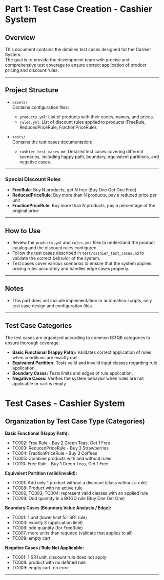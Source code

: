 # Part 1: Test Case Creation - Cashier System

## Overview

This document contains the detailed test cases designed for the Cashier System.  
The goal is to provide the development team with precise and comprehensive test coverage to ensure correct application of product pricing and discount rules.

---

## Project Structure

- `assets/`  
  Contains configuration files:  
  - `products.yml`: List of products with their codes, names, and prices.  
  - `rules.yml`: List of discount rules applied to products (FreeRule, ReducedPriceRule, FractionPriceRule).

- `tests/`  
  Contains the test cases documentation:  
  - `cashier_test_cases.md`: Detailed test cases covering different scenarios, including happy path, boundary, equivalent partitions, and negative cases.

---

### Special Discount Rules

- **FreeRule**: Buy N products, get N free (Buy One Get One Free)
- **ReducedPriceRule**: Buy more than N products, pay a reduced price per unit
- **FractionPriceRule**: Buy more than N products, pay a percentage of the original price

---

## How to Use

- Review the `products.yml` and `rules.yml` files to understand the product catalog and the discount rules configured.  
- Follow the test cases described in `test/cashier_test_cases.md` to validate the correct behavior of the system.  
- Test cases cover various scenarios to ensure that the system applies pricing rules accurately and handles edge cases properly.

---

## Notes

- This part does not include implementation or automation scripts, only test case design and configuration files. 

---

## Test Case Categories

The test cases are organized according to common ISTQB categories to ensure thorough coverage:

- **Basic Functional (Happy Path):** Validates correct application of rules when conditions are exactly met.  
- **Equivalent Partition:** Tests valid and invalid input classes regarding rule application.  
- **Boundary Cases:** Tests limits and edges of rule application.  
- **Negative Cases:** Verifies the system behavior when rules are not applicable or cart is empty.

# Test Cases - Cashier System

## Organization by Test Case Type (Categories)

**Basic Functional (Happy Path):**

- TC002: Free Rule - Buy 2 Green Teas, Get 1 Free
- TC003: ReducedPriceRule - Buy 3 Strawberries
- TC004: FractionPriceRule - Buy 3 Coffees
- TC005: Combine products with and without rules
- TC010: Free Rule - Buy 1 Green Teas, Get 1 Free

**Equivalent Partition (valid/invalid):**

- TC001: Add only 1 product without a discount (class without a rule)
- TC008: Product with no active rule
- TC002, TC003, TC004: represent valid classes with an applied rule
- TC006: Odd quantity in a BOGO rule (Buy One Get One)

**Boundary Cases (Boundary Value Analysis / Edge):**

- TC001: 1 unit (lower limit for SR1 rule)
- TC003: exactly 3 (application limit)
- TC006: odd quantity (for FreeRule)
- TC007: more units than required (validate that applies to all)
- TC009: empty cart

**Negative Cases / Rule Not Applicable:**

- TC001: 1 SR1 unit, discount rule does not apply
- TC008: product with no defined rule
- TC009: empty cart, no error
---

